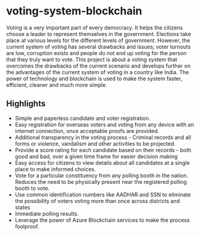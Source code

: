 # voting-system-blockchain
Voting is a very important part of every democracy. It helps the citizens choose a leader to represent themselves in the government. Elections take place at various levels for the different levels of government. However, the current system of voting has several drawbacks and issues; voter turnouts are low, corruption exists and people do not end up voting for the person that they truly want to vote.
This project is about a voting system that overcomes the drawbacks of the current scenario and develops further on the advantages of the current system of voting in a country like India. The power of technology and blockchain is used to make the system faster, efficient, cleaner and much more simple.
## Highlights
- Simple and paperless candidate and voter registration.
- Easy registration for overseas voters and voting from any device with an internet connection, once acceptable proofs are provided.
- Additional transparency in the voting process - Criminal records and all forms or violence, vandalism and other activities to be projected.
- Provide a score rating for each candidate based on their records - both good and bad, over a given time frame for easier decision making
- Easy access for citizens to view details about all candidates at a single place to make informed choices.
- Vote for a particular constituency from any polling booth in the nation. Reduces the need to be physically present near the registered polling booth to vote.
- Use common identification numbers like AADHAR and SSN to eliminate the possibility of voters voting more than once across districts and states
- Immediate polling results.
- Leverage the power of Azure Blockchain services to make the process foolproof.
